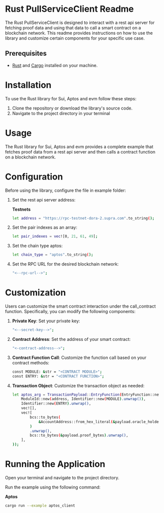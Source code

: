 # Rust PullServiceClient Readme

The Rust PullServiceClient is designed to interact with a rest api server for fetching proof data and using that data to
call a smart contract on a blockchain network. This readme provides instructions on how to use the library and customize
certain components for your specific use case.

## Prerequisites

- [Rust](https://www.rust-lang.org/) and [Cargo](https://doc.rust-lang.org/cargo/getting-started/installation.html)
  installed on your machine.

# Installation

To use the Rust library for Sui, Aptos and evm follow these steps:

1. Clone the repository or download the library's source code.
2. Navigate to the project directory in your terminal

# Usage

The Rust library for Sui, Aptos and evm provides a complete example that fetches proof data from a rest api server and then calls a
contract function on a blockchain network.

# Configuration

Before using the library, configure the file in example folder:

1. Set the rest api server address:
    
   **Testnets**
    ```bash
    let address = "https://rpc-testnet-dora-2.supra.com".to_string();
   ```
2. Set the pair indexes as an array:
    ```bash
    let pair_indexes = vec![0, 21, 61, 49];
    ```
3. Set the chain type aptos:
    ```bash
    let chain_type = "aptos".to_string();
   ```
4. Set the RPC URL for the desired blockchain network:
    ```bash
    "<--rpc-url-->";
   ```

# Customization

Users can customize the smart contract interaction under the call_contract function. Specifically, you can modify the
following components:

1. **Private Key**: Set your private key:
    ```bash
    "<--secret-key-->";
   ```

2. **Contract Address**: Set the address of your smart contract:
    ```bash
    "<-contract-address-->";
   ```

3. **Contract Function Call**: Customize the function call based on your contract methods:
    ```bash
    const MODULE: &str = "<CONTRACT MODULE>";
    const ENTRY: &str = "<CONTRACT FUNCTION>";
   ```

5. **Transaction Object**: Customize the transaction object as needed:
    ```bash
    let aptos_arg = TransactionPayload::EntryFunction(EntryFunction::new(
        ModuleId::new(address, Identifier::new(MODULE).unwrap()),
        Identifier::new(ENTRY).unwrap(),
        vec![],
        vec![
            bcs::to_bytes(
                &AccountAddress::from_hex_literal(&payload.oracle_holder_object).unwrap(),
            )
            .unwrap(),
            bcs::to_bytes(&payload.proof_bytes).unwrap(),
        ],
    ));
    ```

# Running the Application

Open your terminal and navigate to the project directory.

Run the example using the following command:

**Aptos**

```bash
cargo run --example aptos_client
```